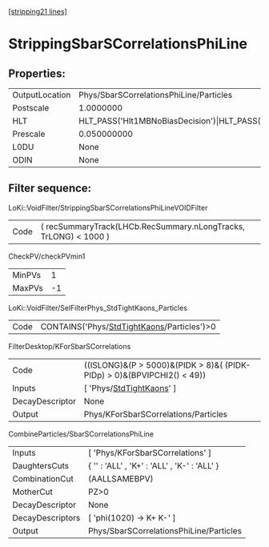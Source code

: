 [[stripping21 lines]](./stripping21-index)

# StrippingSbarSCorrelationsPhiLine

## Properties:

|                |                                                                                                                                                                                                                                    |
|----------------|------------------------------------------------------------------------------------------------------------------------------------------------------------------------------------------------------------------------------------|
| OutputLocation | Phys/SbarSCorrelationsPhiLine/Particles                                                                                                                                                                                            |
| Postscale      | 1.0000000                                                                                                                                                                                                                          |
| HLT            | HLT_PASS('Hlt1MBNoBiasDecision')\|HLT_PASS('Hlt1MBMicroBiasTStationDecision')\|HLT_PASS('Hlt1MBMicroBiasVeloDecision')\|HLT_PASS('Hlt1MBMicroBiasTStationRateLimitedDecision')\|HLT_PASS('Hlt1MBMicroBiasVeloRateLimitedDecision') |
| Prescale       | 0.050000000                                                                                                                                                                                                                        |
| L0DU           | None                                                                                                                                                                                                                               |
| ODIN           | None                                                                                                                                                                                                                               |

## Filter sequence:

LoKi::VoidFilter/StrippingSbarSCorrelationsPhiLineVOIDFilter

|      |                                                                  |
|------|------------------------------------------------------------------|
| Code | ( recSummaryTrack(LHCb.RecSummary.nLongTracks, TrLONG) \< 1000 ) |

CheckPV/checkPVmin1

|        |     |
|--------|-----|
| MinPVs | 1   |
| MaxPVs | -1  |

LoKi::VoidFilter/SelFilterPhys_StdTightKaons_Particles

|      |                                                                                            |
|------|--------------------------------------------------------------------------------------------|
| Code | CONTAINS('Phys/[StdTightKaons](./stripping21-commonparticles-stdtightkaons)/Particles')\>0 |

FilterDesktop/KForSbarSCorrelations

|                 |                                                                            |
|-----------------|----------------------------------------------------------------------------|
| Code            | ((ISLONG)&(P \> 5000)&(PIDK \> 8)&( (PIDK-PIDp) \> 0)&(BPVIPCHI2() \< 49)) |
| Inputs          | [ 'Phys/[StdTightKaons](./stripping21-commonparticles-stdtightkaons)' ]  |
| DecayDescriptor | None                                                                       |
| Output          | Phys/KForSbarSCorrelations/Particles                                       |

CombineParticles/SbarSCorrelationsPhiLine

|                  |                                              |
|------------------|----------------------------------------------|
| Inputs           | [ 'Phys/KForSbarSCorrelations' ]           |
| DaughtersCuts    | { '' : 'ALL' , 'K+' : 'ALL' , 'K-' : 'ALL' } |
| CombinationCut   | (AALLSAMEBPV)                                |
| MotherCut        | PZ\>0                                        |
| DecayDescriptor  | None                                         |
| DecayDescriptors | [ 'phi(1020) -\> K+ K-' ]                  |
| Output           | Phys/SbarSCorrelationsPhiLine/Particles      |
